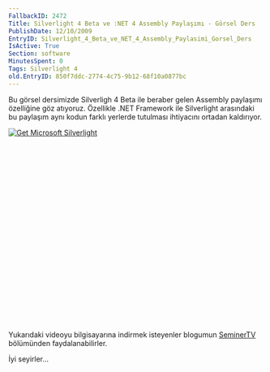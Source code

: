 ```yaml
---
FallbackID: 2472
Title: Silverlight 4 Beta ve :NET 4 Assembly Paylaşımı - Görsel Ders
PublishDate: 12/10/2009
EntryID: Silverlight_4_Beta_ve_NET_4_Assembly_Paylasimi_Gorsel_Ders
IsActive: True
Section: software
MinutesSpent: 0
Tags: Silverlight 4
old.EntryID: 850f7ddc-2774-4c75-9b12-68f10a0877bc
---
```

Bu görsel dersimizde Silverligh 4 Beta ile beraber gelen Assembly
paylaşımı özelliğine göz atıyoruz. Özellikle .NET Framework ile
Silverlight arasındaki bu paylaşım aynı kodun farklı yerlerde tutulması
ihtiyacını ortadan kaldırıyor.

<div style="width:512px;height:384px;">

[![Get Microsoft
Silverlight](http://go2.microsoft.com/fwlink/?LinkId=108181)](http://go2.microsoft.com/fwlink/?LinkID=124807)

</div>

Yukarıdaki videoyu bilgisayarına indirmek isteyenler blogumun
[SeminerTV](http://daron.yondem.com/tr/formatpage.aspx?path=seminertv.format.html#GorselDersler)
bölümünden faydalanabilirler.

İyi seyirler...


